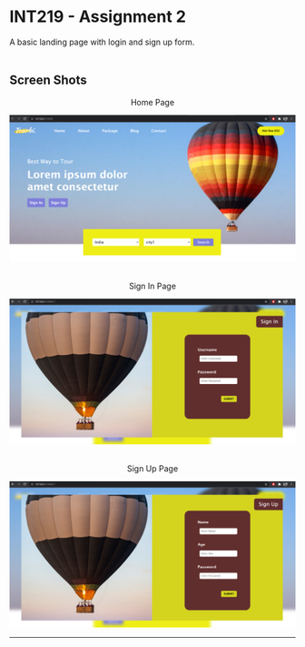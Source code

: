# INT219 - Assignment 2
A basic landing page with login and sign up form. <br><br>

## Screen Shots 
<center>Home Page </center>

![Home Page](Images/Homepage.png)

<br>
<center> Sign In Page </center> 

![Signin Page](Images/Signin.png)

<br>
<center> Sign Up Page </center> 

![Signup Page](Images/Signup.png)

<hr>